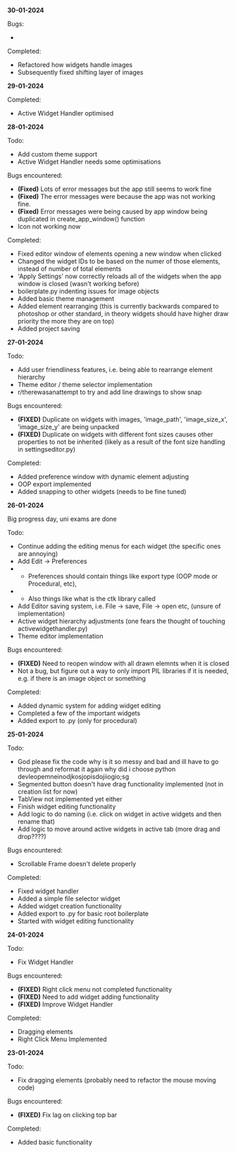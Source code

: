 **30-01-2024**

Bugs:

-

Completed:

- Refactored how widgets handle images
- Subsequently fixed shifting layer of images

**29-01-2024**

Completed:

- Active Widget Handler optimised

**28-01-2024**

Todo:

- Add custom theme support
- Active Widget Handler needs some optimisations

Bugs encountered:

- **(Fixed)** Lots of error messages but the app still seems to work fine
- **(Fixed)** The error messages were because the app was not working fine.
- **(Fixed)** Error messages were being caused by app window being duplicated in create_app_window() function
- Icon not working now

Completed:

- Fixed editor window of elements opening a new window when clicked
- Changed the widget IDs to be based on the numer of those elements, instead of number of total elements
- 'Apply Settings' now correctly reloads all of the widgets when the app window is closed (wasn't working before)
- boilerplate.py indenting issues for image objects
- Added basic theme management
- Added element rearranging (this is currently backwards compared to photoshop or other standard, in theory widgets should have higher draw priority the more they are on top)
- Added project saving

**27-01-2024**

Todo:

- Add user friendliness features, i.e. being able to rearrange element hierarchy
- Theme editor / theme selector implementation
- r/therewasanattempt to try and add line drawings to show snap

Bugs encountered:

- **(FIXED)** Duplicate on widgets with images, 'image_path', 'image_size_x', 'image_size_y' are being unpacked
- **(FIXED)** Duplicate on widgets with different font sizes causes other properties to not be inherited (likely as a result of the font size handling in settingseditor.py)

Completed:

- Added preference window with dynamic element adjusting
- OOP export implemented
- Added snapping to other widgets (needs to be fine tuned)

**26-01-2024**

Big progress day, uni exams are done

Todo:

- Continue adding the editing menus for each widget (the specific ones are annoying)
- Add Edit -> Preferences
- - Preferences should contain things like export type (OOP mode or Procedural, etc),
- - Also things like what is the ctk library called
- Add Editor saving system, i.e. File -> save, File -> open etc, (unsure of implementation)
- Active widget hierarchy adjustments (one fears the thought of touching activewidgethandler.py)
- Theme editor implementation

Bugs encountered:

- **(FIXED)** Need to reopen window with all drawn elemnts when it is closed
- Not a bug, but figure out a way to only import PIL libraries if it is needed, e.g. if there is an image object or something

Completed:

- Added dynamic system for adding widget editing
- Completed a few of the important widgets
- Added export to .py (only for procedural)

**25-01-2024**

Todo:

- God please fix the code why is it so messy and bad and ill have to go through and reformat it again why did i choose python devleopemneinodjkosjopisdojiiogio;sg
- Segmented button doesn't have drag functionality implemented (not in creation list for now)
- TabView not implemented yet either
- Finish widget editing functionality
- Add logic to do naming (i.e. click on widget in active widgets and then rename that)
- Add logic to move around active widgets in active tab (more drag and drop????)

Bugs encountered:

- Scrollable Frame doesn't delete properly

Completed:

- Fixed widget handler
- Added a simple file selector widget
- Added widget creation functionality
- Added export to .py for basic root boilerplate
- Started with widget editing functionality

**24-01-2024**

Todo:

- Fix Widget Handler

Bugs encountered:

- **(FIXED)** Right click menu not completed functionality
- **(FIXED)** Need to add widget adding functionality
- **(FIXED)** Improve Widget Handler

Completed:

- Dragging elements
- Right Click Menu Implemented

**23-01-2024**

Todo:

- Fix dragging elements (probably need to refactor the mouse moving code)

Bugs encountered:

- **(FIXED)** Fix lag on clicking top bar

Completed:

- Added basic functionality
